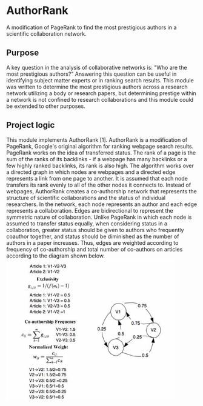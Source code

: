 # AuthorRank
A modification of PageRank to find the most prestigious authors in a scientific collaboration network.

## Purpose
A key question in the analysis of collaborative networks is: "Who are the most prestigious authors?" Answering this question can be useful in identifying subject matter experts or in ranking search results. This module was written to determine the most prestigious authors across a research network utilizing a body or research papers, but determining prestige within a network is not confined to research collaborations and this module could be extended to other purposes. 

## Project logic
This module implements AuthorRank [1]. AuthorRank is a modification of PageRank, Google's original algorithm for ranking webpage search results. PageRank works on the idea of transferred status. The rank of a page is the sum of the ranks of
its backlinks - if a webpage has many backlinks or a few highly ranked backlinks, its rank is also
high. The algorithm works over a directed graph in which nodes are webpages and a directed edge
represents a link from one page to another. It is assumed that each node transfers its
rank evenly to all of the other nodes it connects to. Instead of webpages, AuthorRank creates a
co-authorship network that represents the structure of scientific collaborations and the status
of individual researchers. In the network, each node represents an author and each edge
represents a collaboration. Edges are bidirectional to represent the symmetric nature of
collaboration. Unlike PageRank in which each node is assumed to transfer status equally, when
considering status in a collaboration, greater status should be given to authors who frequently
coauthor together, and status should be diminished as the number of authors in a paper
increases. Thus, edges are weighted according to frequency of co-authorship and total number
of co-authors on articles according to the diagram shown below.
![Co-AuthorshipGraph](Co-AuthorshipGraph.jpg)
